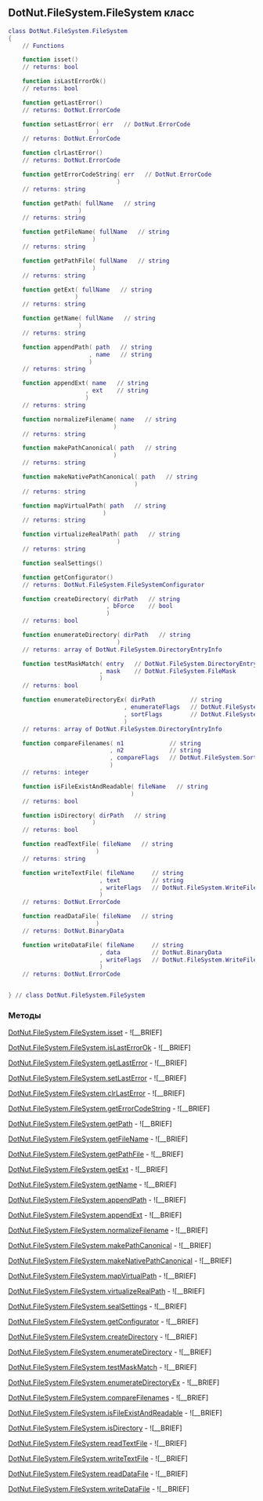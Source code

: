 ## DotNut.FileSystem.FileSystem класс


```lua
class DotNut.FileSystem.FileSystem
{
    // Functions

    function isset()
    // returns: bool

    function isLastErrorOk()
    // returns: bool

    function getLastError()
    // returns: DotNut.ErrorCode

    function setLastError( err   // DotNut.ErrorCode
                         )
    // returns: DotNut.ErrorCode

    function clrLastError()
    // returns: DotNut.ErrorCode

    function getErrorCodeString( err   // DotNut.ErrorCode
                               )
    // returns: string

    function getPath( fullName   // string
                    )
    // returns: string

    function getFileName( fullName   // string
                        )
    // returns: string

    function getPathFile( fullName   // string
                        )
    // returns: string

    function getExt( fullName   // string
                   )
    // returns: string

    function getName( fullName   // string
                    )
    // returns: string

    function appendPath( path   // string
                       , name   // string
                       )
    // returns: string

    function appendExt( name   // string
                      , ext    // string
                      )
    // returns: string

    function normalizeFilename( name   // string
                              )
    // returns: string

    function makePathCanonical( path   // string
                              )
    // returns: string

    function makeNativePathCanonical( path   // string
                                    )
    // returns: string

    function mapVirtualPath( path   // string
                           )
    // returns: string

    function virtualizeRealPath( path   // string
                               )
    // returns: string

    function sealSettings()

    function getConfigurator()
    // returns: DotNut.FileSystem.FileSystemConfigurator

    function createDirectory( dirPath   // string
                            , bForce    // bool
                            )
    // returns: bool

    function enumerateDirectory( dirPath   // string
                               )
    // returns: array of DotNut.FileSystem.DirectoryEntryInfo

    function testMaskMatch( entry   // DotNut.FileSystem.DirectoryEntryInfo
                          , mask    // DotNut.FileSystem.FileMask
                          )
    // returns: bool

    function enumerateDirectoryEx( dirPath          // string
                                 , enumerateFlags   // DotNut.FileSystem.EnumerateFlags
                                 , sortFlags        // DotNut.FileSystem.SortFlags
                                 )
    // returns: array of DotNut.FileSystem.DirectoryEntryInfo

    function compareFilenames( n1             // string
                             , n2             // string
                             , compareFlags   // DotNut.FileSystem.SortFlags
                             )
    // returns: integer

    function isFileExistAndReadable( fileName   // string
                                   )
    // returns: bool

    function isDirectory( dirPath   // string
                        )
    // returns: bool

    function readTextFile( fileName   // string
                         )
    // returns: string

    function writeTextFile( fileName     // string
                          , text         // string
                          , writeFlags   // DotNut.FileSystem.WriteFileFlags
                          )
    // returns: DotNut.ErrorCode

    function readDataFile( fileName   // string
                         )
    // returns: DotNut.BinaryData

    function writeDataFile( fileName     // string
                          , data         // DotNut.BinaryData
                          , writeFlags   // DotNut.FileSystem.WriteFileFlags
                          )
    // returns: DotNut.ErrorCode


} // class DotNut.FileSystem.FileSystem
```



### Методы


[DotNut.FileSystem.FileSystem.isset](../../DotNut/FileSystem/FileSystem/isset.md) - ![__BRIEF]


[DotNut.FileSystem.FileSystem.isLastErrorOk](../../DotNut/FileSystem/FileSystem/isLastErrorOk.md) - ![__BRIEF]


[DotNut.FileSystem.FileSystem.getLastError](../../DotNut/FileSystem/FileSystem/getLastError.md) - ![__BRIEF]


[DotNut.FileSystem.FileSystem.setLastError](../../DotNut/FileSystem/FileSystem/setLastError.md) - ![__BRIEF]


[DotNut.FileSystem.FileSystem.clrLastError](../../DotNut/FileSystem/FileSystem/clrLastError.md) - ![__BRIEF]


[DotNut.FileSystem.FileSystem.getErrorCodeString](../../DotNut/FileSystem/FileSystem/getErrorCodeString.md) - ![__BRIEF]


[DotNut.FileSystem.FileSystem.getPath](../../DotNut/FileSystem/FileSystem/getPath.md) - ![__BRIEF]


[DotNut.FileSystem.FileSystem.getFileName](../../DotNut/FileSystem/FileSystem/getFileName.md) - ![__BRIEF]


[DotNut.FileSystem.FileSystem.getPathFile](../../DotNut/FileSystem/FileSystem/getPathFile.md) - ![__BRIEF]


[DotNut.FileSystem.FileSystem.getExt](../../DotNut/FileSystem/FileSystem/getExt.md) - ![__BRIEF]


[DotNut.FileSystem.FileSystem.getName](../../DotNut/FileSystem/FileSystem/getName.md) - ![__BRIEF]


[DotNut.FileSystem.FileSystem.appendPath](../../DotNut/FileSystem/FileSystem/appendPath.md) - ![__BRIEF]


[DotNut.FileSystem.FileSystem.appendExt](../../DotNut/FileSystem/FileSystem/appendExt.md) - ![__BRIEF]


[DotNut.FileSystem.FileSystem.normalizeFilename](../../DotNut/FileSystem/FileSystem/normalizeFilename.md) - ![__BRIEF]


[DotNut.FileSystem.FileSystem.makePathCanonical](../../DotNut/FileSystem/FileSystem/makePathCanonical.md) - ![__BRIEF]


[DotNut.FileSystem.FileSystem.makeNativePathCanonical](../../DotNut/FileSystem/FileSystem/makeNativePathCanonical.md) - ![__BRIEF]


[DotNut.FileSystem.FileSystem.mapVirtualPath](../../DotNut/FileSystem/FileSystem/mapVirtualPath.md) - ![__BRIEF]


[DotNut.FileSystem.FileSystem.virtualizeRealPath](../../DotNut/FileSystem/FileSystem/virtualizeRealPath.md) - ![__BRIEF]


[DotNut.FileSystem.FileSystem.sealSettings](../../DotNut/FileSystem/FileSystem/sealSettings.md) - ![__BRIEF]


[DotNut.FileSystem.FileSystem.getConfigurator](../../DotNut/FileSystem/FileSystem/getConfigurator.md) - ![__BRIEF]


[DotNut.FileSystem.FileSystem.createDirectory](../../DotNut/FileSystem/FileSystem/createDirectory.md) - ![__BRIEF]


[DotNut.FileSystem.FileSystem.enumerateDirectory](../../DotNut/FileSystem/FileSystem/enumerateDirectory.md) - ![__BRIEF]


[DotNut.FileSystem.FileSystem.testMaskMatch](../../DotNut/FileSystem/FileSystem/testMaskMatch.md) - ![__BRIEF]


[DotNut.FileSystem.FileSystem.enumerateDirectoryEx](../../DotNut/FileSystem/FileSystem/enumerateDirectoryEx.md) - ![__BRIEF]


[DotNut.FileSystem.FileSystem.compareFilenames](../../DotNut/FileSystem/FileSystem/compareFilenames.md) - ![__BRIEF]


[DotNut.FileSystem.FileSystem.isFileExistAndReadable](../../DotNut/FileSystem/FileSystem/isFileExistAndReadable.md) - ![__BRIEF]


[DotNut.FileSystem.FileSystem.isDirectory](../../DotNut/FileSystem/FileSystem/isDirectory.md) - ![__BRIEF]


[DotNut.FileSystem.FileSystem.readTextFile](../../DotNut/FileSystem/FileSystem/readTextFile.md) - ![__BRIEF]


[DotNut.FileSystem.FileSystem.writeTextFile](../../DotNut/FileSystem/FileSystem/writeTextFile.md) - ![__BRIEF]


[DotNut.FileSystem.FileSystem.readDataFile](../../DotNut/FileSystem/FileSystem/readDataFile.md) - ![__BRIEF]


[DotNut.FileSystem.FileSystem.writeDataFile](../../DotNut/FileSystem/FileSystem/writeDataFile.md) - ![__BRIEF]


